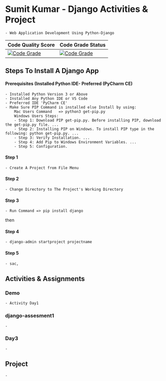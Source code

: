 # Sumit Kumar - Django Activities & Project

    - Web Application Development Using Python-Django

| Code Quality Score                                                                    | Code Grade Status                                                                      |
| ------------------------------------------------------------------------------------- | -------------------------------------------------------------------------------------- |
| [![Code Grade](https://api.codiga.io/project/32393/score/svg)](https://www.codiga.io) | [![Code Grade](https://api.codiga.io/project/32393/status/svg)](https://www.codiga.io) |

## **Steps To Install A Django App**

#### **Prerequisites (Installed Python IDE- Preferred (PyCharm CE)**

    - Installed Python Version 3 or Above
    - Installed Any Python IDE or VS Code
    - Preferred IDE 'PyCharm CE'
    - Make Sure PIP Command is installed else Install by using:
        Mac Users Command   => python3 get-pip.py
        Windows Users Steps:
        - Step 1: Download PIP get-pip.py. Before installing PIP, download the get-pip.py file. ...
        - Step 2: Installing PIP on Windows. To install PIP type in the following: python get-pip.py. ...
        - Step 3: Verify Installation. ...
        - Step 4: Add Pip to Windows Environment Variables. ...
        - Step 5: Configuration.

#### **Step 1**

    - Create A Project from File Menu

#### **Step 2**

    - Change Directory to The Project's Working Directory

#### **Step 3**

    - Run Command => pip install django

then

#### **Step 4**

    - django-admin startproject projectname

#### **Step 5**

    - sac,

## **Activities & Assignments**

### **Demo**

    - Activity Day1

### **django-assesment1**

    -

### **Day3**

    -

## **Project**

    -
